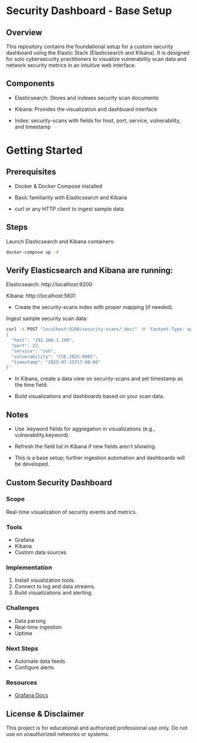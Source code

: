# Security Dashboard - Base Setup
## Overview
This repository contains the foundational setup for a custom security dashboard using the Elastic Stack (Elasticsearch and Kibana). It is designed for solo cybersecurity practitioners to visualize vulnerability scan data and network security metrics in an intuitive web interface.

## Components
- Elasticsearch: Stores and indexes security scan documents

- Kibana: Provides the visualization and dashboard interface

- Index: security-scans with fields for host, port, service, vulnerability, and timestamp

# Getting Started
## Prerequisites
- Docker & Docker Compose installed

- Basic familiarity with Elasticsearch and Kibana

- curl or any HTTP client to ingest sample data

## Steps
Launch Elasticsearch and Kibana containers:

```bash
docker-compose up -d
```
## Verify Elasticsearch and Kibana are running:

Elasticsearch: http://localhost:9200

Kibana: http://localhost:5601

- Create the security-scans index with proper mapping (if needed).

Ingest sample security scan data:

```bash
curl -X POST "localhost:9200/security-scans/_doc/" -H 'Content-Type: application/json' -d'
{
  "host": "192.168.1.100",
  "port": 22,
  "service": "ssh",
  "vulnerability": "CVE-2025-0001",
  "timestamp": "2025-07-25T17:00:00"
}'
```
- In Kibana, create a data view on security-scans and set timestamp as the time field.

- Build visualizations and dashboards based on your scan data.

## Notes
- Use .keyword fields for aggregation in visualizations (e.g., vulnerability.keyword).

- Refresh the field list in Kibana if new fields aren’t showing.

- This is a base setup; further ingestion automation and dashboards will be developed.

## Custom Security Dashboard

### Scope
Real-time visualization of security events and metrics.

### Tools
- Grafana
- Kibana
- Custom data sources

### Implementation
1. Install visualization tools.
2. Connect to log and data streams.
3. Build visualizations and alerting.

### Challenges
- Data parsing
- Real-time ingestion
- Uptime

### Next Steps
- Automate data feeds
- Configure alerts

### Resources
- [Grafana Docs](https://grafana.com/docs/)

## License & Disclaimer
This project is for educational and authorized professional use only. Do not use on unauthorized networks or systems.

